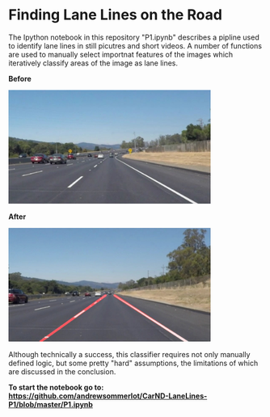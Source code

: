 # **Finding Lane Lines on the Road** 

The Ipython notebook in this repository "P1.ipynb" describes a pipline used to identify lane lines in still
picutres and short videos. A number of functions are used to manually select importnat features of the 
images which iteratively classify areas of the image as lane lines. 

**Before**

<img src="test_images/solidWhiteCurve.jpg" width="400">

 
 **After**
 
<img src="examples/laneLines_thirdPass.jpg " width="400">

Although technically a success, this classifier requires not only manually defined logic, but some pretty "hard" assumptions, the limitations of which are discussed in the conclusion.

**To start the notebook go to: https://github.com/andrewsommerlot/CarND-LaneLines-P1/blob/master/P1.ipynb**
